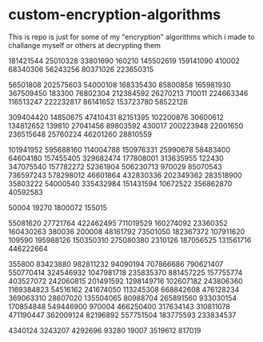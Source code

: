 # custom-encryption-algorithms

This is repo is just for some of my "encryption" algorithms which i made to challange myself or others at decrypting them

181421544 25010328 33801690 160210 145502619 159141090 410002 68340306 56243256 80371026 223650315

56501808 202575603 54000108 168335430 85800858 165981930 367509450 183300 76802304 212384592 26270213 710011 224663346 116513247 222232817 86141652 153723780 58522128

309404420 14850675 47410431 82151395 102200876 30600612 134812652 139810 27041456 89803592 430017 200223948 22001650 236515648 25760224 46201260 28810559

101941952 595688160 114004788 150976331 25990678 58483400 64604180 157455405 329682474 177808001 313635955 122430 347075540 157782272 52361904 506230713 970029 85070543 736597243 578298012 46601864 432830336 202349362 283518900 35803222 54000540 335432984 151431594 10672522 356862870 40592583

50004 19270 1800072 155015

55081620 27721764 422462495 711019529 160274092 23360352 160430263 380036 200008 48161792 73501050 182367372 107911620 109590 195988126 150350310 275080380 2310126 187056525 131561716 446222664

355800 83423880 982811232 94090194 707866686 790621407 550770414 324546932 1047981718 235835370 881457225 157755774 403527072 242060815 201491592 1298149716 102607182 243806360 1169384823 54516162 241674050 113245308 668842608 476128234 369063310 28607020 135504065 80988704 265891560 933030154 170854848 549446900 970004 466250400 317634143 310811078 471190447 362009124 82196892 557751504 183775593 233834537

4340124 3243207 4292696 93280 19007 3519612 817019
